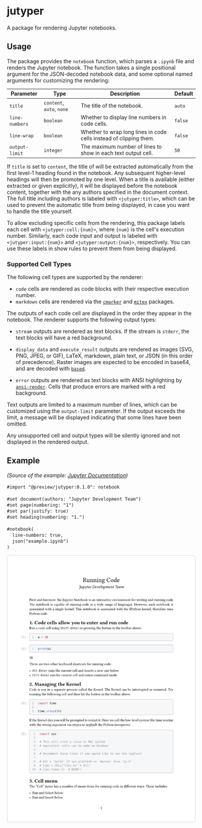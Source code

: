 # jutyper

A package for rendering Jupyter notebooks.

## Usage

The package provides the `notebook` function, which parses a `.ipynb` file and renders the Jupyter notebook. The function takes a single positional argument for the JSON-decoded notebook data, and some optional named arguments for customizing the rendering:

| Parameter      | Type                      | Description                                                        | Default |
| -------------- | ------------------------- | ------------------------------------------------------------------ | ------- |
| `title`        | `content`, `auto`, `none` | The title of the notebook.                                         | `auto`  |
| `line-numbers` | `boolean`                 | Whether to display line numbers in code cells.                     | `false` |
| `line-wrap`    | `boolean`                 | Whether to wrap long lines in code cells instead of clipping them. | `false` |
| `output-limit` | `integer`                 | The maximum number of lines to show in each text output cell.      | `50`    |

If `title` is set to `content`, the title of will be extracted automatically from the first level-1 heading found in the notebook. Any subsequent higher-level headings will then be promoted by one level. When a title is available (either extracted or given explicitly), it will be displayed before the notebook content, together with the any authors specified in the document context. The full title including authors is labeled with `<jutyper:title>`, which can be used to prevent the automatic title from being displayed, in case you want to handle the title yourself.

To allow excluding specific cells from the rendering, this package labels each cell with `<jutyper:cell:{num}>`, where `{num}` is the cell's execution number. Similarly, each code input and output is labeled with `<jutyper:input:{num}>` and `<jutyper:output:{num}>`, respectively. You can use these labels in show rules to prevent them from being displayed.

### Supported Cell Types

The following cell types are supported by the renderer:

- `code` cells are rendered as code blocks with their respective execution number.
- `markdown` cells are rendered via the [`cmarker`](https://typst.app/universe/package/cmarker/) and [`mitex`](https://typst.app/universe/package/mitex/) packages.

The outputs of each code cell are displayed in the order they appear in the notebook. The renderer supports the following output types:

- `stream` outputs are rendered as text blocks. If the stream is `stderr`, the text blocks will have a red background.

- `display_data` and `execute_result` outputs are rendered as images (SVG, PNG, JPEG, or GIF), LaTeX, markdown, plain text, or JSON (in this order of precedence). Raster images are expected to be encoded in base64, and are decoded with [`based`](https://typst.app/universe/package/based/).

- `error` outputs are rendered as text blocks with ANSI highlighting by [`ansi-render`](https://typst.app/universe/package/ansi-render/). Cells that produce errors are marked with a red background.

Text outputs are limited to a maximum number of lines, which can be customized using the `output-limit` parameter. If the output exceeds the limit, a message will be displayed indicating that some lines have been omitted.

Any unsupported cell and output types will be silently ignored and not displayed in the rendered output.

## Example

_(Source of the example: [Jupyter Documentation](https://jupyter-notebook.readthedocs.io/en/stable/examples/Notebook/Running%20Code.html))_

```typ
#import "@preview/jutyper:0.1.0": notebook

#set document(authors: "Jupyter Development Team")
#set page(numbering: "1")
#set par(justify: true)
#set heading(numbering: "1.")

#notebook(
  line-numbers: true,
  json("example.ipynb")
)
```

![Example Output](assets/example.svg)

